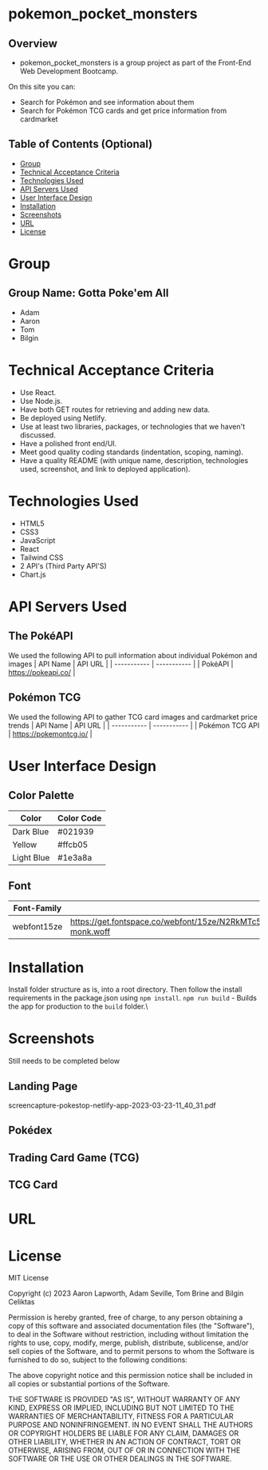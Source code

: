 # pokemon_pocket_monsters
## Overview
* pokemon_pocket_monsters is a group project as part of the Front-End Web Development Bootcamp.

On this site you can:
* Search for Pokémon and see information about them
* Search for Pokémon TCG cards and get price information from cardmarket

## Table of Contents (Optional)

- [Group](#Group)
- [Technical&nbsp;Acceptance&nbsp;Criteria](#Technical&nbsp;Acceptance&nbsp;Criteria)
- [Technologies&nbsp;Used](#Technologies&nbsp;Used)
- [API&nbsp;Servers&nbsp;Used](#API&nbsp;Servers&nbsp;Used)
- [User&nbsp;Interface&nbsp;Design](#User&nbsp;Interface&nbsp;Design)
- [Installation](#Installation)
- [Screenshots](#Screenshots)
- [URL](#URL)
- [License](#License)

# Group
## Group Name: Gotta Poke'em All
* Adam
* Aaron
* Tom
* Bilgin

# Technical&nbsp;Acceptance&nbsp;Criteria
* Use React.
* Use Node.js.
* Have both GET routes for retrieving and adding new data.
* Be deployed using Netlify.
* Use at least two libraries, packages, or technologies that we haven't discussed.
* Have a polished front end/UI.
* Meet good quality coding standards (indentation, scoping, naming).
* Have a quality README (with unique name, description, technologies used, screenshot, and link to deployed application).

# Technologies&nbsp;Used
* HTML5
* CSS3 
* JavaScript
* React
* Tailwind CSS
* 2 API's (Third Party API'S)
* Chart.js

# API&nbsp;Servers&nbsp;Used
## The PokéAPI
We used the following API to pull information about individual Pokémon and images
| API Name    | API URL         |
| ----------- | -----------     |
| PokéAPI       | https://pokeapi.co/ |

## Pokémon TCG
We used the following API to gather TCG card images and cardmarket price trends
| API Name    | API URL         |
| ----------- | -----------         |
| Pokémon TCG API       | https://pokemontcg.io/ |

# User&nbsp;Interface&nbsp;Design
## Color Palette
| Color       | Color Code          |
| ----------- | -----------         |
| Dark Blue       | #021939             |
| Yellow       | #ffcb05             |
| Light Blue        | #1e3a8a|

## Font 
| Font-Family    | API          |
| ----------- | -----------         |
| webfont15ze       | https://get.fontspace.co/webfont/15ze/N2RkMTc5ZWI4ZWM4NGM5YmFlZjJmMDkyMjVjZWJiZWMub3Rm/pocket-monk.woff |

# Installation
Install folder structure as is, into a root directory.
Then follow the install requirements in the package.json using `npm install`.
`npm run build` - Builds the app for production to the `build` folder.\

# Screenshots

Still needs to be completed below
## Landing Page
screencapture-pokestop-netlify-app-2023-03-23-11_40_31.pdf 

## Pokédex


## Trading Card Game (TCG)


## TCG Card


# URL


# License

MIT License

Copyright (c) 2023 Aaron Lapworth, Adam Seville, Tom Brine and Bilgin Celiktas

Permission is hereby granted, free of charge, to any person obtaining a copy
of this software and associated documentation files (the "Software"), to deal
in the Software without restriction, including without limitation the rights
to use, copy, modify, merge, publish, distribute, sublicense, and/or sell
copies of the Software, and to permit persons to whom the Software is
furnished to do so, subject to the following conditions:

The above copyright notice and this permission notice shall be included in all
copies or substantial portions of the Software.

THE SOFTWARE IS PROVIDED "AS IS", WITHOUT WARRANTY OF ANY KIND, EXPRESS OR
IMPLIED, INCLUDING BUT NOT LIMITED TO THE WARRANTIES OF MERCHANTABILITY,
FITNESS FOR A PARTICULAR PURPOSE AND NONINFRINGEMENT. IN NO EVENT SHALL THE
AUTHORS OR COPYRIGHT HOLDERS BE LIABLE FOR ANY CLAIM, DAMAGES OR OTHER
LIABILITY, WHETHER IN AN ACTION OF CONTRACT, TORT OR OTHERWISE, ARISING FROM,
OUT OF OR IN CONNECTION WITH THE SOFTWARE OR THE USE OR OTHER DEALINGS IN THE
SOFTWARE.